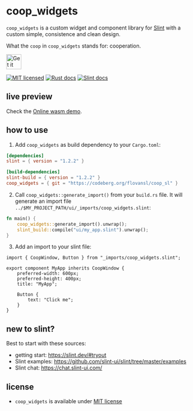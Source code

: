<!--
SPDX-FileCopyrightText: 2022 Florian Blasius <co_sl@tutanota.com>
SPDX-License-Identifier: MIT
-->

# coop_widgets

`coop_widgets` is a custom widget and component library for [Slint](https://slint.dev/) with a custom simple, consistence and clean design.

What the `coop` in `coop_widgets` stands for: cooperation.

<a href="https://codeberg.org/flovansl/coop_sl">
    <img alt="Get it on Codeberg" src="https://get-it-on.codeberg.org/get-it-on-blue-on-white.png" height="40">
</a>

[![MIT licensed](https://img.shields.io/badge/license-MIT-blue.svg)](../../LICENSES/MIT.txt)
[![Rust docs](https://img.shields.io/badge/docs-rust-orange.svg)](https://flovansl.codeberg.page/coop_sl/snapshots/main/docs/rust/coop_widgets/)
[![Slint docs](https://img.shields.io/badge/docs-slint-blue.svg)](https://flovansl.codeberg.page/coop_sl/snapshots/main/docs/slint/coop_widgets/)


## live preview

Check the [Online wasm demo](https://flovansl.codeberg.page/coop_sl/snapshots/main/demos/gallery/).


## how to use

1. Add `coop_widgets` as build dependency to your `Cargo.toml`:

```toml
[dependencies]
slint = { version = "1.2.2" }

[build-dependencies]
slint-build = { version = "1.2.2" }
coop_widgets = { git = "https://codeberg.org/flovansl/coop_sl" }
```

2. Call `coop_widgets::generate_import()` from your `build.rs` file. It will generate an import file `../$MY_PROJECT_PATH/ui/_imports/coop_widgets.slint`:

```rust
fn main() {
    coop_widgets::generate_import().unwrap();
    slint_build::compile("ui/my_app.slint").unwrap();
}
```

3. Add an import to your slint file:

```slint,no-preview
import { CoopWindow, Button } from "_imports/coop_widgets.slint";

export component MyApp inherits CoopWindow {
    preferred-width: 600px;
    preferred-height: 400px;
    title: "MyApp";

    Button {
        text: "Click me";
    }
}
```

## new to slint?

Best to start with these sources:

* getting start: https://slint.dev/#tryout
* Slint examples: https://github.com/slint-ui/slint/tree/master/examples
* Slint chat: https://chat.slint-ui.com/

## license

* `coop_widgets` is available under [MIT license](LICENSE-MIT)